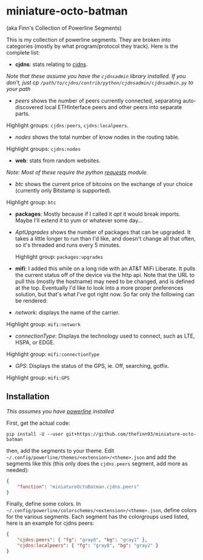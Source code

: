 # miniature-octo-batman
(aka Finn's Collection of Powerline Segments)

This is my collection of powerline segments. They are broken into categories
(mostly by what program/protocol they track). Here is the complete list:

 * **cjdns**: stats relating to [cjdns](https://github.com/cjdelisle/cjdns).

  *Note that these assume you have the `cjdnsadmin` library installed. If you
  don't, just cp `/path/to/cjdns/contrib/python/cjdnsadmin/cjdnsadmin.py` to
  your path*

  * *peers* shows the number of peers currently connected, separating
   auto-discovered local ETHInterface peers and other peers into separate
   parts.

   Highlight groups: `cjdns:peers`, `cjdns:localpeers`.

  * *nodes* shows the total number of know nodes in the routing table.

   Highlight groups: `cjdns:nodes`

 * **web**: stats from random websites.

  *Note: Most of these require the python [requests](http://www.python-requests.org/) module.*

  * *btc* shows the current price of bitcoins on the exchange of your choice
  (currently only Bitstamp is supported).

   Highlight group: `btc`

 * **packages**: Mostly because if I called it *apt* it would break imports.
  Maybe I'll extend it to yum or whatever some day...

  * *AptUpgrades* shows the number of packages that can be upgraded. It takes
    a little longer to run than I'd like, and doesn't change all that often, so
    it's threaded and runs every 5 minutes.

    Highlight group: `packages:upgrades`

 * **mifi**: I added this while on a long ride with an AT&T MiFi Liberate. It
    pulls the current status off of the device via the http api. Note that the
    URL to pull this (mostly the hostname) may need to be changed, and is
    defined at the top. Eventually I'd like to look into a more proper
    preferences solution, but that's what I've got right now. So far only the
    following can be rendered:

  * *network*: displays the name of the carrier.

   Highlight group: `mifi:network`

  * *connectionType*: Displays the technology used to connect, such as LTE,
    HSPA, or EDGE.

   Highlight group: `mifi:connectionType`

  * *GPS*: Displays the status of the GPS, ie. Off, searching, gotfix.

   Highlight group: `mifi:GPS`

## Installation

*This assumes you have [powerline](https://github.com/Lokaltog/powerline) installed*

First, get the actual code:

    pip install -U --user git+https://github.com/thefinn93/miniature-octo-batman

then, add the segments to your theme. Edit
`~/.config/powerline/themes/<extension>/<theme>.json` and add the segments like
this (this only does the `cjdns.peers` segment, add more as needed):

```json
{
    "function": "miniatureOctoBatman.cjdns.peers"
}
```
Finally, define some colors. In
`~/.config/powerline/colorschemes/<extension>/<theme>.json`, define colors for
the various segments. Each segment has the colorgroups used listed, here is an
example for cjdns peers:

```json
{
    "cjdns:peers": { "fg": "gray8", "bg": "gray1" },
    "cjdns:localpeers": { "fg": "gray8", "bg": "gray2" }
}
```
